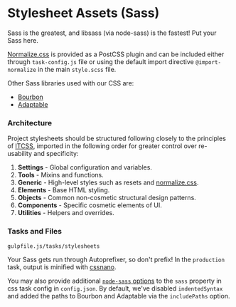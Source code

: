 # Stylesheet Assets (Sass)

Sass is the greatest, and libsass (via node-sass) is the fastest! Put your Sass here.

[Normalize.css](https://github.com/necolas/normalize.css) is provided as a PostCSS plugin and can be included either through `task-config.js` file or using the default import directive `@import-normalize` in the main `style.scss` file.

Other Sass libraries used with our CSS are:

- [Bourbon](https://bourbon.io)
- [Adaptable](https://github.com/CosAnca/adaptable)

### Architecture

Project stylesheets should be structured following closely to the principles of [ITCSS](https://medium.com/@jordankoschei/how-i-shrank-my-css-by-84kb-by-refactoring-with-itcss-2e8dafee123a#.7gdzbrk1m), imported in the following order for greater control over re-usability and specificity:

1. **Settings** - Global configuration and variables.
2. **Tools** - Mixins and functions.
3. **Generic** - High-level styles such as resets and [normalize.css](https://github.com/necolas/normalize.css).
4. **Elements** - Base HTML styling.
5. **Objects** - Common non-cosmetic structural design patterns.
6. **Components** - Specific cosmetic elements of UI.
7. **Utilities** - Helpers and overrides.

### Tasks and Files

```
gulpfile.js/tasks/stylesheets
```

Your Sass gets run through Autoprefixer, so don't prefix!
In the `production` task, output is minified with [cssnano](https://github.com/ben-eb/cssnano).

You may also provide additional [`node-sass` options](https://github.com/sass/node-sass#options) to the `sass` property in css task config in `config.json`. By default, we've disabled `indentedSyntax` and added the paths to Bourbon and Adaptable via the `includePaths` option.
